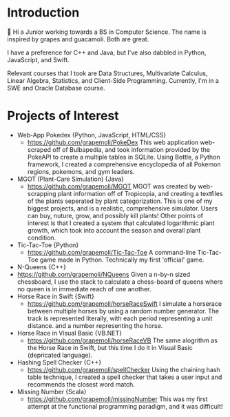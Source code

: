 # Introduction
👋 Hi a Junior working towards a BS in Computer Science. The name is inspired by grapes and guacamoli. Both are great.

I have a preference for C++ and Java, but I've also dabbled in Python, JavaScript, and Swift. 

Relevant courses that I took are Data Structures, Multivariate Calculus, Linear Algebra, Statistics, and Client-Side Programming. Currently, I'm in a SWE and Oracle Database course.

# Projects of Interest
- Web-App Pokedex  {Python, JavaScript, HTML/CSS}
  - https://github.com/grapemoli/PokeDex
This web application web-scraped off of Bulbapedia, and took information provided by the PokeAPI to create a multiple tables in SQLite. Using Bottle, a Python framework, I created a comprehensive encyclopedia of all Pokemon regions, pokemons, and gym leaders.
- MGOT (Plant-Care Simulation) {Java}
  - https://github.com/grapemoli/MGOT
MGOT was created by web-scrapping plant information off of Tropicopia, and creating a textfiles of the plants seperated by plant categorization. This is one of my biggest projects, and is a realistic, comprehensive  simulator. Users can buy, nuture, grow, and possibly kill plants! Other points of interest is that I created a system that calculated logarithmic plant growth, which took into account the season and overall plant condition. 
- Tic-Tac-Toe {Python}
  - https://github.com/grapemoli/Tic-Tac-Toe
A command-line Tic-Tac-Toe game made in Python. Technically my first 'official' game.
- N-Queens {C++}
- https://github.com/grapemoli/NQueens
Given a n-by-n sized chessboard, I use the stack to calculate a chess-board of queens where no queen is in immediate reach of one another. 
- Horse Race in Swift {Swift}
  - https://github.com/grapemoli/horseRaceSwift
I simulate a horserace between multiple horses by using a random number generator. The track is represented literally, with each period representing a unit distance. and a number representing the horse. 
- Horse Race in Visual Basic {VB.NET}
  - https://github.com/grapemoli/horseRaceVB
The same alogrithm as the Horse Race in Swift, but this time I do it in Visual Basic (depricated language). 
- Hashing Spell Checker {C++}
  - https://github.com/grapemoli/spellChecker
Using the chaining hash table technique, I created a spell checker that takes a user input and recommends the closest word match. 
- Missing Number {Scala}
  - https://github.com/grapemoli/missingNumber
This was my first attempt at the functional programming paradigm, and it was difficult!

